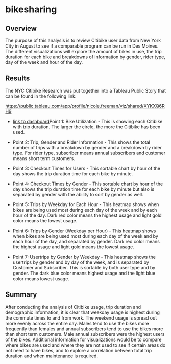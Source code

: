# bikesharing

## Overview

The purpose of this analysis is to review Citibike user data from New York City in August to see if a comparable program can be run in Des Moines. The different visualizations will explore the amount of bikes in use, the trip duration for each bike and breakdowns of information by gender, rider type, day of the week and hour of the day. 

## Results

The NYC Citibike Research was put together into a Tableau Public Story that can be found in the following link:

https://public.tableau.com/app/profile/nicole.freeman/viz/shared/XYKXQ6RH9

- [link to dashboard](https://github.com/nfreeman19/bikesharing/blob/main/images/1%20-%20Bike%20Utilization.png)Point 1: Bike Utilization - This is showing each Citibike with trip duration. The larger the circle, the more the Citibike has been used. 

- Point 2: Trip, Gender and Rider Information - This shows the total number of trips with a breakdown by gender and a breakdown by rider type. For rider type, subscriber means annual subscribers and customer means short term customers.

- Point 3: Checkout Times for Users - This sortable chart by hour of the day shows the trip duration time for each bike by minute.

- Point 4: Checkout Times by Gender - This sortable chart by hour of the day shows the trip duration time for each bike by minute but also is separated by gender with the ability to sort by gender as well.

- Point 5: Trips by Weekday for Each Hour - This heatmap shows when bikes are being used most during each day of the week and by each hour of the day. Dark red color means the highest usage and light gold color means the lowest usage.

- Point 6: Trips by Gender (Weekday per Hour) - This heatmap shows when bikes are being used most during each day of the week and by each hour of the day, and separated by gender. Dark red color means the highest usage and light gold means the lowest usage. 

- Point 7: Usertrips by Gender by Weekday - This heatmap shows the usertrips by gender and by day of the week, and is separated by Customer and Subscriber. This is sortable by both user type and by gender. The dark blue color means highest usage and the light blue color means lowest usage. 

## Summary

After conducting the analysis of Citibike usage, trip duration and demographic information, it is clear that weekday usage is highest during the commute times to and from work. The weekend usage is spread out more evenly across the entire day. Males tend to use the bikes more frequently than females and annual subscribers tend to use the bikes more than short term customers. Male annual subscribers were the highest users of the bikes. Additional information for visualizations would be to compare where bikes are used and where they are not used to see if certain areas do not need to have bikes, and to explore a correlation between total trip duration and when maintenance is required. 
